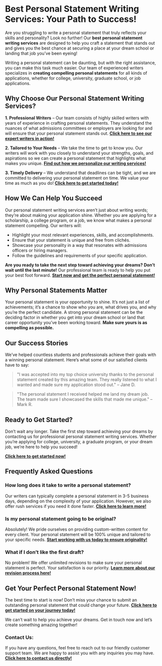 # Best Personal Statement Writing Services: Your Path to Success!

Are you struggling to write a personal statement that truly reflects your skills and personality? Look no further! Our **best personal statement writing services** are designed to help you craft a statement that stands out and gives you the best chance at securing a place at your dream school or landing that job you’ve been eyeing!

Writing a personal statement can be daunting, but with the right assistance, you can make this task much easier. Our team of experienced writers specializes in **creating compelling personal statements** for all kinds of applications, whether for college, university, graduate school, or job applications.

## Why Choose Our Personal Statement Writing Services?

**1. Professional Writers** – Our team consists of highly skilled writers with years of experience in crafting personal statements. They understand the nuances of what admissions committees or employers are looking for and will ensure that your personal statement stands out. [**Click here to see our expert writers in action!**](https://tinyurl.com/topessay?keyword=best+personal+statement+writing+services)

**2. Tailored to Your Needs** – We take the time to get to know you. Our writers will work with you closely to understand your strengths, goals, and aspirations so we can create a personal statement that highlights what makes you unique. [**Find out how we personalize our writing services!**](https://tinyurl.com/topessay?keyword=best+personal+statement+writing+services)

**3. Timely Delivery** – We understand that deadlines can be tight, and we are committed to delivering your personal statement on time. We value your time as much as you do! [**Click here to get started today!**](https://tinyurl.com/topessay?keyword=best+personal+statement+writing+services)

## How We Can Help You Succeed

Our personal statement writing services aren’t just about writing words; they’re about making your application shine. Whether you are applying for a scholarship, a college program, or a job, we know what makes a personal statement compelling. Our writers will:

- Highlight your most relevant experiences, skills, and accomplishments.
- Ensure that your statement is unique and free from clichés.
- Showcase your personality in a way that resonates with admissions officers or hiring managers.
- Follow the guidelines and requirements of your specific application.

**Are you ready to take the next step toward achieving your dreams? Don’t wait until the last minute!** Our professional team is ready to help you put your best foot forward. [**Start now and get the perfect personal statement!**](https://tinyurl.com/topessay?keyword=best+personal+statement+writing+services)

## Why Personal Statements Matter

Your personal statement is your opportunity to shine. It’s not just a list of achievements; it’s a chance to show who you are, what drives you, and why you’re the perfect candidate. A strong personal statement can be the deciding factor in whether you get into your dream school or land that career opportunity you’ve been working toward. **Make sure yours is as compelling as possible.**

## Our Success Stories

We’ve helped countless students and professionals achieve their goals with a winning personal statement. Here’s what some of our satisfied clients have to say:

> "I was accepted into my top choice university thanks to the personal statement created by this amazing team. They really listened to what I wanted and made sure my application stood out." – Jane D.

> "The personal statement I received helped me land my dream job. The team made sure I showcased the skills that made me unique." – Mark R.

## Ready to Get Started?

Don’t wait any longer. Take the first step toward achieving your dreams by contacting us for professional personal statement writing services. Whether you’re applying for college, university, a graduate program, or your dream job, we’re here to help you succeed!

[**Click here to get started now!**](https://tinyurl.com/topessay?keyword=best+personal+statement+writing+services)

## Frequently Asked Questions

### How long does it take to write a personal statement?

Our writers can typically complete a personal statement in 3-5 business days, depending on the complexity of your application. However, we also offer rush services if you need it done faster. [**Click here to learn more!**](https://tinyurl.com/topessay?keyword=best+personal+statement+writing+services)

### Is my personal statement going to be original?

Absolutely! We pride ourselves on providing custom-written content for every client. Your personal statement will be 100% unique and tailored to your specific needs. [**Start working with us today to ensure originality!**](https://tinyurl.com/topessay?keyword=best+personal+statement+writing+services)

### What if I don’t like the first draft?

No problem! We offer unlimited revisions to make sure your personal statement is perfect. Your satisfaction is our priority. [**Learn more about our revision process here!**](https://tinyurl.com/topessay?keyword=best+personal+statement+writing+services)

## Get Your Perfect Personal Statement Now!

The best time to start is now! Don’t miss your chance to submit an outstanding personal statement that could change your future. [**Click here to get started on your journey today!**](https://tinyurl.com/topessay?keyword=best+personal+statement+writing+services)

We can’t wait to help you achieve your dreams. Get in touch now and let’s create something amazing together!

### Contact Us:

If you have any questions, feel free to reach out to our friendly customer support team. We are happy to assist you with any inquiries you may have. [**Click here to contact us directly!**](https://tinyurl.com/topessay?keyword=best+personal+statement+writing+services)
